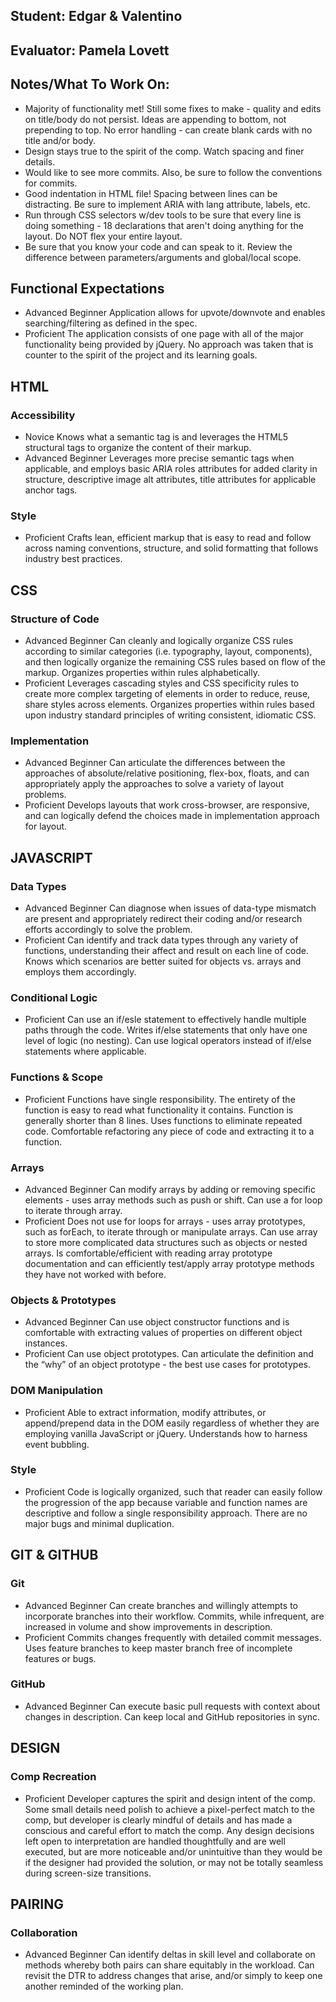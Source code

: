 ## Student: Edgar & Valentino
## Evaluator: Pamela Lovett
## Notes/What To Work On:

- Majority of functionality met! Still some fixes to make - quality and edits on title/body do not persist. Ideas are appending to bottom, not prepending to top.  No error handling - can create blank cards with no title and/or body.
- Design stays true to the spirit of the comp. Watch spacing and finer details.
- Would like to see more commits. Also, be sure to follow the conventions for commits.
- Good indentation in HTML file! Spacing between lines can be distracting. Be sure to implement ARIA with lang attribute, labels, etc.
- Run through CSS selectors w/dev tools to be sure that every line is doing something - 18 declarations that aren't doing anything for the layout. Do NOT flex your entire layout.
- Be sure that you know your code and can speak to it. Review the difference between parameters/arguments and global/local scope.

## Functional Expectations

* Advanced Beginner Application allows for upvote/downvote and enables searching/filtering as defined in the spec.
* Proficient  The application consists of one page with all of the major functionality being provided by jQuery. No approach was taken that is counter to the spirit of the project and its learning goals.

## HTML

### Accessibility

* Novice  Knows what a semantic tag is and leverages the HTML5 structural tags to organize the content of their markup.
* Advanced Beginner Leverages more precise semantic tags when applicable, and employs basic ARIA roles attributes for added clarity in structure, descriptive image alt attributes, title attributes for applicable anchor tags.

### Style

* Proficient  Crafts lean, efficient markup that is easy to read and follow across naming conventions, structure, and solid formatting that follows industry best practices.

## CSS

### Structure of Code

* Advanced Beginner Can cleanly and logically organize CSS rules according to similar categories (i.e. typography, layout, components), and then logically organize the remaining CSS rules based on flow of the markup. Organizes properties within rules alphabetically.
* Proficient  Leverages cascading styles and CSS specificity rules to create more complex targeting of elements in order to reduce, reuse, share styles across elements. Organizes properties within rules based upon industry standard principles of writing consistent, idiomatic CSS.

### Implementation

* Advanced Beginner Can articulate the differences between the approaches of absolute/relative positioning, flex-box, floats, and can appropriately apply the approaches to solve a variety of layout problems.
* Proficient  Develops layouts that work cross-browser, are responsive, and can logically defend the choices made in implementation approach for layout.

## JAVASCRIPT

### Data Types

* Advanced Beginner Can diagnose when issues of data-type mismatch are present and appropriately redirect their coding and/or research efforts accordingly to solve the problem.
* Proficient  Can identify and track data types through any variety of functions, understanding their affect and result on each line of code. Knows which scenarios are better suited for objects vs. arrays and employs them accordingly.

### Conditional Logic

* Proficient  Can use an if/esle statement to effectively handle multiple paths through the code. Writes if/else statements that only have one level of logic (no nesting). Can use logical operators instead of if/else statements where applicable.

### Functions & Scope

* Proficient  Functions have single responsibility. The entirety of the function is easy to read what functionality it contains. Function is generally shorter than 8 lines. Uses functions to eliminate repeated code. Comfortable refactoring any piece of code and extracting it to a function.

### Arrays

* Advanced Beginner Can modify arrays by adding or removing specific elements - uses array methods such as push or shift. Can use a for loop to iterate through array.
* Proficient  Does not use for loops for arrays - uses array prototypes, such as forEach, to iterate through or manipulate arrays. Can use array to store more complicated data structures such as objects or nested arrays. Is comfortable/efficient with reading array prototype documentation and can efficiently test/apply array prototype methods they have not worked with before.

### Objects & Prototypes

* Advanced Beginner Can use object constructor functions and is comfortable with extracting values of properties on different object instances.
* Proficient  Can use object prototypes. Can articulate the definition and the “why” of an object prototype - the best use cases for prototypes.

### DOM Manipulation

* Proficient  Able to extract information, modify attributes, or append/prepend data in the DOM easily regardless of whether they are employing vanilla JavaScript or jQuery. Understands how to harness event bubbling.

### Style

* Proficient  Code is logically organized, such that reader can easily follow the progression of the app because variable and function names are descriptive and follow a single responsibility approach. There are no major bugs and minimal duplication.

## GIT & GITHUB

### Git

* Advanced Beginner Can create branches and willingly attempts to incorporate branches into their workflow. Commits, while infrequent, are increased in volume and show improvements in description.
* Proficient  Commits changes frequently with detailed commit messages. Uses feature branches to keep master branch free of incomplete features or bugs.

### GitHub

* Advanced Beginner Can execute basic pull requests with context about changes in description. Can keep local and GitHub repositories in sync.

## DESIGN

### Comp Recreation

* Proficient  Developer captures the spirit and design intent of the comp. Some small details need polish to achieve a pixel-perfect match to the comp, but developer is clearly mindful of details and has made a conscious and careful effort to match the comp. Any design decisions left open to interpretation are handled thoughtfully and are well executed, but are more noticeable and/or unintuitive than they would be if the designer had provided the solution, or may not be totally seamless during screen-size transitions.

## PAIRING

### Collaboration

* Advanced Beginner Can identify deltas in skill level and collaborate on methods whereby both pairs can share equitably in the workload. Can revisit the DTR to address changes that arise, and/or simply to keep one another reminded of the working plan.
